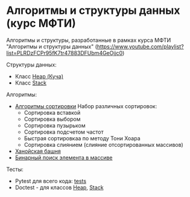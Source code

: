 # Алгоритмы и структуры данных (курс МФТИ)

Алгоритмы и структуры, разработанные в рамках курса МФТИ "Алгоритмы и структуры данных"
(https://www.youtube.com/playlist?list=PLRDzFCPr95fK7tr47883DFUbm4GeOjjc0)

Структуры данных:
- Класс [Heap (Куча)](heap/)
- Класс [Stack](stack/)

Алгоритмы:
- [Алгоритмы сортировки](sorting/)
Набор различных сортировок:
    - Сортировка вставкой
    - Сортировка выбором
    - Сортировка пузырьком
    - Сортировка подсчетом частот
    - Быстрая сортировкаа по методу Тони Хоара
    - Сортировка слиянием (слияние отсортированных массивов)
- [Ханойская башня](hanoi_towers.py)
- [Бинарный поиск элемента в массиве](binary_search.py)




Тесты:
- Pytest для всего кода: [tests](../tests/)
- Doctest - для классов [Heap](mipt_lections/heap), [Stack](mipt_lections/stack)

